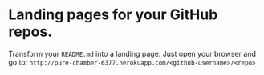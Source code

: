 # Landing pages for your GitHub repos.

Transform your `README.md` into a landing page. Just open your browser and go to: `http://pure-chamber-6377.herokuapp.com/<github-username>/<repo>`
